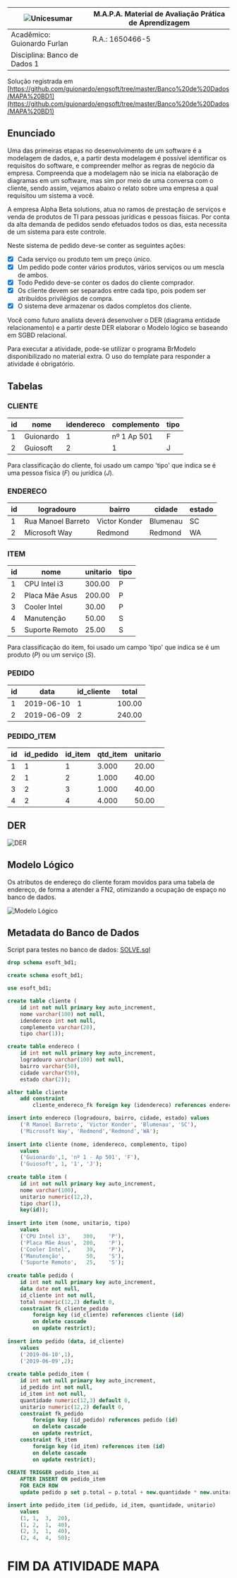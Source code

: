 |![Unicesumar](logo_unicesumar.jpg)|M.A.P.A. Material de Avaliação Prática de Aprendizagem|
|----------------------------------|--------|
|Acadêmico: Guionardo Furlan|R.A.: 1650466-5|
|Disciplina: Banco de Dados 1| |

Solução registrada em [https://github.com/guionardo/engsoft/tree/master/Banco%20de%20Dados/MAPA%20BD1](https://github.com/guionardo/engsoft/tree/master/Banco%20de%20Dados/MAPA%20BD1)

## Enunciado

Uma das primeiras etapas no desenvolvimento de um software é a modelagem de dados, e, a partir desta modelagem é possível identificar os requisitos do software, e compreender melhor as regras de negócio da empresa.
Compreenda que a modelagem não se inicia na elaboração de diagramas em um software, mas sim por meio de uma conversa com o cliente, sendo assim, vejamos abaixo o relato sobre uma empresa a qual requisitou um sistema a você.
 
A empresa Alpha Beta solutions, atua no ramos de prestação de serviços e venda de produtos de TI para pessoas jurídicas e pessoas físicas. Por conta da alta demanda de pedidos sendo efetuados todos os dias, esta necessita de um sistema para este controle.

Neste sistema de pedido deve-se conter as seguintes ações:

* [X] Cada serviço ou produto tem um preço único.
* [X] Um pedido pode conter vários produtos, vários serviços ou um mescla de ambos. 
* [X] Todo Pedido deve-se conter os dados do cliente comprador.
* [X] Os cliente devem ser separados entre cada tipo, pois podem ser atribuídos privilégios de compra.
* [X] O sistema deve armazenar os dados completos dos cliente.

Você como futuro analista deverá desenvolver o DER (diagrama entidade relacionamento) e  a partir deste DER elaborar o Modelo lógico se baseando em SGBD relacional.

Para executar a atividade, pode-se utilizar o programa BrModelo disponibilizado no material extra. O uso do template para responder a atividade é obrigatório.

## Tabelas

### CLIENTE

|id|nome|idendereco|complemento|tipo|
|--|----|----------|------|----|
|1|Guionardo|1|nº 1 Ap 501|F|
|2|Guiosoft|2|1|J|

Para classificação do cliente, foi usado um campo 'tipo' que indica se é uma pessoa física (*F*) ou jurídica (*J*).

### ENDERECO

|id|logradouro|bairro|cidade|estado|
|--|----------|------|------|------|
|1|Rua Manoel Barreto|Victor Konder|Blumenau|SC|
|2|Microsoft Way|Redmond|Redmond|WA|


### ITEM

|id|nome|unitario|tipo|
|--|----|--------|----|
|1|CPU Intel i3|300.00|P|
|2|Placa Mãe Asus|200.00|P|
|3|Cooler Intel|30.00|P|
|4|Manutenção|50.00|S|
|5|Suporte Remoto|25.00|S|

Para classificação do item, foi usado um campo 'tipo' que indica se é um produto (*P*) ou um serviço (*S*).

### PEDIDO

|id|data|id_cliente|total|
|--|----|----------|-----|
|1|2019-06-10|1|100.00|
|2|2019-06-09|2|240.00|

### PEDIDO_ITEM

|id|id_pedido|id_item|qtd_item|unitario|
|--|---------|-----------------|----------|--------|
|1|1|1|3.000|20.00|
|2|1|2|1.000|40.00|
|3|2|3|1.000|40.00|
|4|2|4|4.000|50.00|

## DER

![DER](DER.png)

## Modelo Lógico

Os atributos de endereço do cliente foram movidos para uma tabela de endereço, de forma a atender a FN2, otimizando a ocupação de espaço no banco de dados.

![Modelo Lógico](modelo_logico.png)

## Metadata do Banco de Dados

Script para testes no banco de dados: [SOLVE.sql](https://github.com/guionardo/engsoft/blob/master/Banco%20de%20Dados/MAPA%20BD1/SOLVE.sql)

``` SQL
drop schema esoft_bd1;

create schema esoft_bd1;

use esoft_bd1;

create table cliente (
    id int not null primary key auto_increment,
    nome varchar(100) not null,
    idendereco int not null,
    complemento varchar(20),
    tipo char(1));

create table endereco (
    id int not null primary key auto_increment,
    logradouro varchar(100) not null,
    bairro varchar(50),
    cidade varchar(50),
    estado char(2));

alter table cliente 
    add constraint 
        cliente_endereco_fk foreign key (idendereco) references endereco(id);

insert into endereco (logradouro, bairro, cidade, estado) values
    ('R Manoel Barreto', 'Victor Konder', 'Blumenau', 'SC'),
    ('Microsoft Way', 'Redmond','Redmond','WA');
    
insert into cliente (nome, idendereco, complemento, tipo) 
    values 
    ('Guionardo',1, 'nº 1 - Ap 501', 'F'),
    ('Guiosoft', 1, '1', 'J');
    
create table item (
	id int not null primary key auto_increment,
    nome varchar(100),
    unitario numeric(12,2),
    tipo char(1),
    key(id));
    
insert into item (nome, unitario, tipo)
    values
    ('CPU Intel i3',    300,    'P'),
    ('Placa Mãe Asus',  200,    'P'),
    ('Cooler Intel',     30,    'P'),
    ('Manutenção',       50,    'S'),
    ('Suporte Remoto',   25,    'S');
    
create table pedido (
    id int not null primary key auto_increment,
    data date not null,
    id_cliente int not null,
    total numeric(12,2) default 0,
    constraint fk_cliente_pedido
		foreign key (id_cliente) references cliente (id)
        on delete cascade
        on update restrict);        
        
insert into pedido (data, id_cliente)
	values
	('2019-06-10',1),
    ('2019-06-09',2);
        
create table pedido_item (
	id int not null primary key auto_increment,
    id_pedido int not null,
    id_item int not null,
    quantidade numeric(12,3) default 0,
    unitario numeric(12,2) default 0,
    constraint fk_pedido
		foreign key (id_pedido) references pedido (id)
        on delete cascade
        on update restrict,
	constraint fk_item
		foreign key (id_item) references item (id)
        on delete cascade
        on update restrict);
        
CREATE TRIGGER pedido_item_ai 
    AFTER INSERT ON pedido_item
    FOR EACH ROW
    update pedido p set p.total = p.total + new.quantidade * new.unitario where id=new.id_pedido;

insert into pedido_item (id_pedido, id_item, quantidade, unitario)
	values 
    (1,	1,	3,	20),
    (1,	2,	1,	40),
    (2,	3,	1,	40),
    (2,	4,	4,	50);
```

# FIM DA ATIVIDADE MAPA